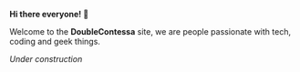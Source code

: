
 **Hi there everyone! 😬**

Welcome to the **DoubleContessa** site, we are people passionate with tech, coding and geek things.

*Under construction*
